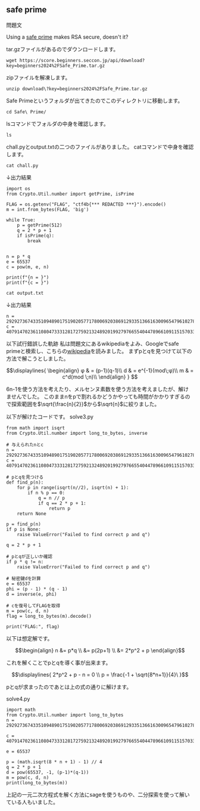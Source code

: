 ## safe prime
問題文

Using a [safe prime](https://en.wikipedia.org/wiki/Safe_and_Sophie_Germain_primes) makes RSA secure, doesn't it?

tar.gzファイルがあるのでダウンロードします。
```
wget https://score.beginners.seccon.jp/api/download?key=beginners2024%2FSafe_Prime.tar.gz
```
zipファイルを解凍します。
```
unzip download\?key=beginners2024%2FSafe_Prime.tar.gz 
```
Safe Primeというフォルダが出てきたのでこのディレクトリに移動します。
```
cd Safe\ Prime/  
```
lsコマンドでフォルダの中身を確認します。
```
ls
```
chall.pyとoutput.txtの二つのファイルがありました。
catコマンドで中身を確認します。
```
cat chall.py
```
↓出力結果
```
import os
from Crypto.Util.number import getPrime, isPrime

FLAG = os.getenv("FLAG", "ctf4b{*** REDACTED ***}").encode()
m = int.from_bytes(FLAG, 'big')

while True:
    p = getPrime(512)
    q = 2 * p + 1
    if isPrime(q):
        break


n = p * q
e = 65537
c = pow(m, e, n)

print(f"{n = }")
print(f"{c = }")
```

```
cat output.txt
```
↓出力結果
```
n = 292927367433510948901751902057717800692038691293351366163009654796102787183601223853665784238601655926920628800436003079044921928983307813012149143680956641439800408783429996002829316421340550469318295239640149707659994033143360850517185860496309968947622345912323183329662031340775767654881876683235701491291
c = 40791470236110804733312817275921324892019927976655404478966109115157033048751614414177683787333122984170869148886461684367352872341935843163852393126653174874958667177632653833127408726094823976937236033974500273341920433616691535827765625224845089258529412235827313525710616060854484132337663369013424587861
```
以下試行錯誤した軌跡
私は問題文にあるwikipediaをよみ、Googleでsafe primeと検索し、こちらの[wikipedia](https://ja.wikipedia.org/wiki/%E5%AE%89%E5%85%A8%E7%B4%A0%E6%95%B0)を読みました。
まずpとqを見つけて以下の方法で解こうとしました。
```math
\displaylines{ 
\begin{align}
φ & = (p-1)(q-1)\\
d & = e^{-1}(mod\;φ)\\
m & = c^d(mod \;n)\\
\end{align}
} 
```
6n-1を使う方法を考えたり、メルセンヌ素数を使う方法を考えましたが、解けませんでした。
このままnをpで割れるかどうかやっても時間がかかりすぎるので探索範囲を$\sqrt{\frac{n}{2}}$から$\sqrt{n}$に絞りました。

以下が解けたコードです。
solve3.py
```
from math import isqrt
from Crypto.Util.number import long_to_bytes, inverse

# 与えられたnとc
n = 292927367433510948901751902057717800692038691293351366163009654796102787183601223853665784238601655926920628800436003079044921928983307813012149143680956641439800408783429996002829316421340550469318295239640149707659994033143360850517185860496309968947622345912323183329662031340775767654881876683235701491291
c = 40791470236110804733312817275921324892019927976655404478966109115157033048751614414177683787333122984170869148886461684367352872341935843163852393126653174874958667177632653833127408726094823976937236033974500273341920433616691535827765625224845089258529412235827313525710616060854484132337663369013424587861

# pとqを見つける
def find_p(n):
    for p in range(isqrt(n//2), isqrt(n) + 1):
        if n % p == 0:
            q = n // p
            if q == 2 * p + 1:
                return p
    return None

p = find_p(n)
if p is None:
    raise ValueError("Failed to find correct p and q")

q = 2 * p + 1

# pとqが正しいか確認
if p * q != n:
    raise ValueError("Failed to find correct p and q")

# 秘密鍵dを計算
e = 65537
phi = (p - 1) * (q - 1)
d = inverse(e, phi)

# cを復号してFLAGを取得
m = pow(c, d, n)
flag = long_to_bytes(m).decode()

print("FLAG:", flag)
```
以下は想定解です。

```math
\begin{align}
n &= p*q \\
  &= p(2p+1) \\
  &= 2*p^2 + p
\end{align}
```
これを解くことでpとqを導く事が出来ます。
```math
\displaylines{
2*p^2 + p - n = 0 \\
p = \frac{-1 + \sqrt{8*n+1}}{4}\
}
```

pとqが求まったのであとは上の式の通りに解けます。

solve4.py
```
import math
from Crypto.Util.number import long_to_bytes
n = 292927367433510948901751902057717800692038691293351366163009654796102787183601223853665784238601655926920628800436003079044921928983307813012149143680956641439800408783429996002829316421340550469318295239640149707659994033143360850517185860496309968947622345912323183329662031340775767654881876683235701491291

c = 40791470236110804733312817275921324892019927976655404478966109115157033048751614414177683787333122984170869148886461684367352872341935843163852393126653174874958667177632653833127408726094823976937236033974500273341920433616691535827765625224845089258529412235827313525710616060854484132337663369013424587861

e = 65537

p = (math.isqrt(8 * n + 1) - 1) // 4
q = 2 * p + 1
d = pow(65537, -1, (p-1)*(q-1))
m = pow(c, d, n)
print(long_to_bytes(m))
```

上記の一元二次方程式を解く方法にsageを使うものや、二分探索を使って解いている人もいました。











